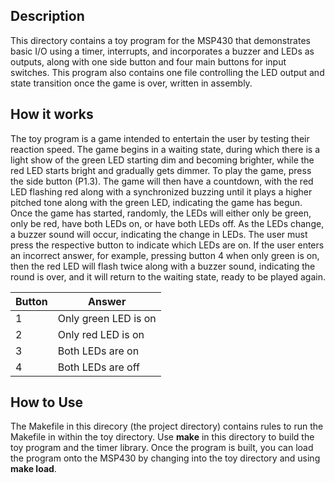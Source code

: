 ## Description
This directory contains a toy program for the MSP430 that demonstrates basic I/O using a timer, interrupts, and incorporates a buzzer and LEDs as outputs, along with one side button and four main buttons for input switches. This program also contains one file controlling the LED output and state transition once the game is over, written in assembly. 

## How it works

The toy program is a game intended to entertain the user by testing their reaction speed. The game begins in a waiting state, during which there is a light show of the green LED starting dim and becoming brighter, while the red LED starts bright and gradually gets dimmer. To play the game, press the side button (P1.3). The game will then have a countdown, with the red LED flashing red along with a synchronized buzzing until it plays a higher pitched tone along with the green LED, indicating the game has begun. Once the game has started, randomly, the LEDs will either only be green, only be red, have both LEDs on, or have both LEDs off. As the LEDs change, a buzzer sound will occur, indicating the change in LEDs. The user must press the respective button to indicate which LEDs are on. If the user enters an incorrect answer, for example, pressing button 4 when only green is on, then the red LED will flash twice along with a buzzer sound, indicating the round is over, and it will return to the waiting state, ready to be played again.

Button  | Answer
------- | -----------
1       | Only green LED is on
2       | Only red LED is on
3       | Both LEDs are on
4       | Both LEDs are off


## How to Use

The Makefile in this direcory (the project directory) contains rules to run the Makefile in within the toy directory. Use **make** in this directory to build the toy program and the timer library. Once the program is built, you can load the program onto the MSP430 by changing into the toy directory and using **make load**.

